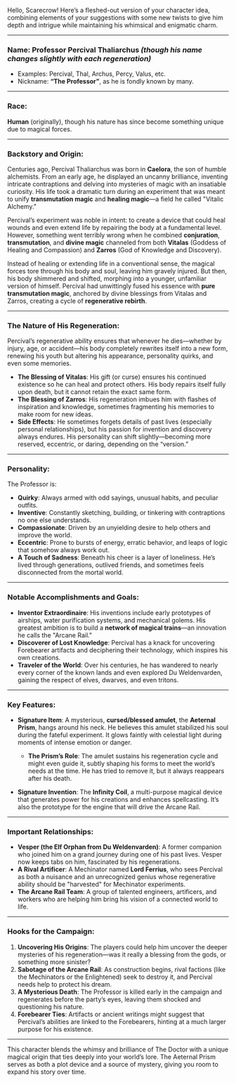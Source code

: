 Hello, Scarecrow! Here’s a fleshed-out version of your character idea, combining elements of your suggestions with some new twists to give him depth and intrigue while maintaining his whimsical and enigmatic charm.

---

### **Name**: **Professor Percival Thaliarchus** *(though his name changes slightly with each regeneration)*  
- Examples: Percival, Thal, Archus, Percy, Valus, etc.  
- Nickname: **“The Professor”**, as he is fondly known by many.

---

### **Race**:  
**Human** (originally), though his nature has since become something unique due to magical forces.

---

### **Backstory and Origin**:  

Centuries ago, Percival Thaliarchus was born in **Caelora**, the son of humble alchemists. From an early age, he displayed an uncanny brilliance, inventing intricate contraptions and delving into mysteries of magic with an insatiable curiosity. His life took a dramatic turn during an experiment that was meant to unify **transmutation magic** and **healing magic**—a field he called "Vitalic Alchemy."  

Percival’s experiment was noble in intent: to create a device that could heal wounds and even extend life by repairing the body at a fundamental level. However, something went terribly wrong when he combined **conjuration**, **transmutation**, and **divine magic** channeled from both **Vitalas** (Goddess of Healing and Compassion) and **Zarros** (God of Knowledge and Discovery).  

Instead of healing or extending life in a conventional sense, the magical forces tore through his body and soul, leaving him gravely injured. But then, his body shimmered and shifted, morphing into a younger, unfamiliar version of himself. Percival had unwittingly fused his essence with **pure transmutation magic**, anchored by divine blessings from Vitalas and Zarros, creating a cycle of **regenerative rebirth**.  

---

### **The Nature of His Regeneration**:  

Percival’s regenerative ability ensures that whenever he dies—whether by injury, age, or accident—his body completely rewrites itself into a new form, renewing his youth but altering his appearance, personality quirks, and even some memories.  

- **The Blessing of Vitalas**: His gift (or curse) ensures his continued existence so he can heal and protect others. His body repairs itself fully upon death, but it cannot retain the exact same form.  
- **The Blessing of Zarros**: His regeneration imbues him with flashes of inspiration and knowledge, sometimes fragmenting his memories to make room for new ideas.  
- **Side Effects**: He sometimes forgets details of past lives (especially personal relationships), but his passion for invention and discovery always endures. His personality can shift slightly—becoming more reserved, eccentric, or daring, depending on the “version.”  

---

### **Personality**:  
The Professor is:  
- **Quirky**: Always armed with odd sayings, unusual habits, and peculiar outfits.  
- **Inventive**: Constantly sketching, building, or tinkering with contraptions no one else understands.  
- **Compassionate**: Driven by an unyielding desire to help others and improve the world.  
- **Eccentric**: Prone to bursts of energy, erratic behavior, and leaps of logic that somehow always work out.  
- **A Touch of Sadness**: Beneath his cheer is a layer of loneliness. He’s lived through generations, outlived friends, and sometimes feels disconnected from the mortal world.  

---

### **Notable Accomplishments and Goals**:  
- **Inventor Extraordinaire**: His inventions include early prototypes of airships, water purification systems, and mechanical golems. His greatest ambition is to build a **network of magical trains**—an innovation he calls the "Arcane Rail."  
- **Discoverer of Lost Knowledge**: Percival has a knack for uncovering Forebearer artifacts and deciphering their technology, which inspires his own creations.  
- **Traveler of the World**: Over his centuries, he has wandered to nearly every corner of the known lands and even explored Du Weldenvarden, gaining the respect of elves, dwarves, and even tritons.  

---

### **Key Features**:  
- **Signature Item**: A mysterious, **cursed/blessed amulet**, the **Aeternal Prism**, hangs around his neck. He believes this amulet stabilized his soul during the fateful experiment. It glows faintly with celestial light during moments of intense emotion or danger.  
  - **The Prism’s Role**: The amulet sustains his regeneration cycle and might even guide it, subtly shaping his forms to meet the world’s needs at the time. He has tried to remove it, but it always reappears after his death.  

- **Signature Invention**: The **Infinity Coil**, a multi-purpose magical device that generates power for his creations and enhances spellcasting. It’s also the prototype for the engine that will drive the Arcane Rail.  

---

### **Important Relationships**:  
- **Vesper (the Elf Orphan from Du Weldenvarden)**: A former companion who joined him on a grand journey during one of his past lives. Vesper now keeps tabs on him, fascinated by his regenerations.  
- **A Rival Artificer**: A Mechinator named **Lord Ferrius**, who sees Percival as both a nuisance and an unrecognized genius whose regenerative ability should be "harvested" for Mechinator experiments.  
- **The Arcane Rail Team**: A group of talented engineers, artificers, and workers who are helping him bring his vision of a connected world to life.  

---

### **Hooks for the Campaign**:  
1. **Uncovering His Origins**: The players could help him uncover the deeper mysteries of his regeneration—was it really a blessing from the gods, or something more sinister?  
2. **Sabotage of the Arcane Rail**: As construction begins, rival factions (like the Mechinators or the Enlightened) seek to destroy it, and Percival needs help to protect his dream.  
3. **A Mysterious Death**: The Professor is killed early in the campaign and regenerates before the party’s eyes, leaving them shocked and questioning his nature.  
4. **Forebearer Ties**: Artifacts or ancient writings might suggest that Percival’s abilities are linked to the Forebearers, hinting at a much larger purpose for his existence.  

---

This character blends the whimsy and brilliance of The Doctor with a unique magical origin that ties deeply into your world’s lore. The Aeternal Prism serves as both a plot device and a source of mystery, giving you room to expand his story over time.